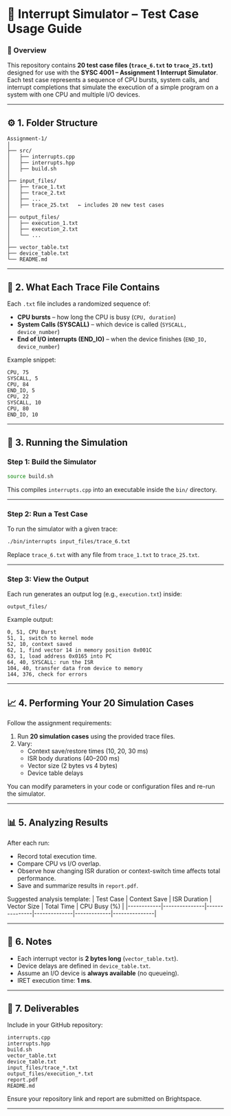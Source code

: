 # 🧩 Interrupt Simulator – Test Case Usage Guide

### 📄 Overview
This repository contains **20 test case files (`trace_6.txt` to `trace_25.txt`)** designed for use with the **SYSC 4001 – Assignment 1 Interrupt Simulator**.  
Each test case represents a sequence of CPU bursts, system calls, and interrupt completions that simulate the execution of a simple program on a system with one CPU and multiple I/O devices.

---

## ⚙️ 1. Folder Structure

```
Assignment-1/
│
├── src/
│   ├── interrupts.cpp
│   ├── interrupts.hpp
│   ├── build.sh
│
├── input_files/
│   ├── trace_1.txt
│   ├── trace_2.txt
│   ├── ...
│   ├── trace_25.txt   ← includes 20 new test cases
│
├── output_files/
│   ├── execution_1.txt
│   ├── execution_2.txt
│   └── ...
│
├── vector_table.txt
├── device_table.txt
└── README.md
```

---

## 🧠 2. What Each Trace File Contains

Each `.txt` file includes a randomized sequence of:
- **CPU bursts** – how long the CPU is busy (`CPU, duration`)
- **System Calls (SYSCALL)** – which device is called (`SYSCALL, device_number`)
- **End of I/O interrupts (END_IO)** – when the device finishes (`END_IO, device_number`)

Example snippet:
```
CPU, 75
SYSCALL, 5
CPU, 84
END_IO, 5
CPU, 22
SYSCALL, 10
CPU, 80
END_IO, 10
```

---

## 🧪 3. Running the Simulation

### Step 1: Build the Simulator
```bash
source build.sh
```
This compiles `interrupts.cpp` into an executable inside the `bin/` directory.

---

### Step 2: Run a Test Case
To run the simulator with a given trace:
```bash
./bin/interrupts input_files/trace_6.txt
```
Replace `trace_6.txt` with any file from `trace_1.txt` to `trace_25.txt`.

---

### Step 3: View the Output
Each run generates an output log (e.g., `execution.txt`) inside:
```
output_files/
```

Example output:
```
0, 51, CPU Burst
51, 1, switch to kernel mode
52, 10, context saved
62, 1, find vector 14 in memory position 0x001C
63, 1, load address 0x0165 into PC
64, 40, SYSCALL: run the ISR
104, 40, transfer data from device to memory
144, 376, check for errors
```

---

## 📈 4. Performing Your 20 Simulation Cases

Follow the assignment requirements:
1. Run **20 simulation cases** using the provided trace files.
2. Vary:
   - Context save/restore times (10, 20, 30 ms)
   - ISR body durations (40–200 ms)
   - Vector size (2 bytes vs 4 bytes)
   - Device table delays

You can modify parameters in your code or configuration files and re-run the simulator.

---

## 📊 5. Analyzing Results

After each run:
- Record total execution time.
- Compare CPU vs I/O overlap.
- Observe how changing ISR duration or context-switch time affects total performance.
- Save and summarize results in `report.pdf`.

Suggested analysis template:
| Test Case | Context Save | ISR Duration | Vector Size | Total Time | CPU Busy (%) |
|------------|---------------|---------------|--------------|-------------|---------------|

---

## 🧰 6. Notes
- Each interrupt vector is **2 bytes long** (`vector_table.txt`).
- Device delays are defined in `device_table.txt`.
- Assume an I/O device is **always available** (no queueing).
- IRET execution time: **1 ms**.

---

## 🏁 7. Deliverables
Include in your GitHub repository:
```
interrupts.cpp
interrupts.hpp
build.sh
vector_table.txt
device_table.txt
input_files/trace_*.txt
output_files/execution_*.txt
report.pdf
README.md
```
Ensure your repository link and report are submitted on Brightspace.

---
